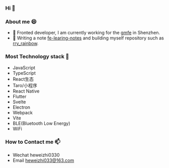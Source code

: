### Hi 👋

<!--
**LazyTraveller/LazyTraveller** is a ✨ _special_ ✨ repository because its `README.md` (this file) appears on your GitHub profile.

Here are some ideas to get you started:

- 🔭 I’m currently working on ...
- 🌱 I’m currently learning ...
- 👯 I’m looking to collaborate on ...
- 🤔 I’m looking for help with ...
- 💬 Ask me about ...
- 📫 How to reach me: ...
- 😄 Pronouns: ...
- ⚡ Fun fact: ...
-->
### About me 😄 
- 🔭 Fronted developer, I am currently working for the [gmfe](https://github.com/gmfe) in Shenzhen.
- 📖 Writing a note [fe-learing-notes](https://lazytraveller.github.io/vuepress-fe-note) and building myself repository such as  [rry_rainbow](https://github.com/LazyTraveller/rry_rainbow).

### Most Technology stack 🤔
- JavaScript
- TypeScript
- React生态
- Taro/小程序
- React Native
- Flutter
- Svelte
- Electron
- Webpack
- Vite
- BLE(Bluetooth Low Energy)
- WiFi

### How to Contact me 📫 
- Wechat heweizhi0330
- Email heweizhi033@163.com

<!-- ### Gitlab Work Record -->
<!-- ![gitlab work record](https://files.catbox.moe/idpxjz.png) -->
